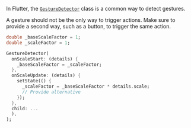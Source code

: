 In Flutter, the [`GestureDetector`](https://api.flutter.dev/flutter/widgets/GestureDetector-class.html) class is a common way to detect gestures.

A gesture should not be the only way to trigger actions. Make sure to provide a second way, such as a button, to trigger the same action.

```dart
double _baseScaleFactor = 1;
double _scaleFactor = 1;

GestureDetector(
  onScaleStart: (details) {
    _baseScaleFactor = _scaleFactor;
  },
  onScaleUpdate: (details) {
    setState(() {
      _scaleFactor = _baseScaleFactor * details.scale;
      // Provide alternative
    });
  },
  child: ...
  ),
);
```
